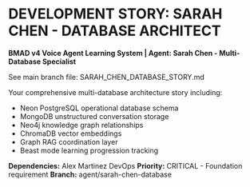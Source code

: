 # DEVELOPMENT STORY: SARAH CHEN - DATABASE ARCHITECT
**BMAD v4 Voice Agent Learning System | Agent: Sarah Chen - Multi-Database Specialist**

See main branch file: SARAH_CHEN_DATABASE_STORY.md

Your comprehensive multi-database architecture story including:
- Neon PostgreSQL operational database schema
- MongoDB unstructured conversation storage
- Neo4j knowledge graph relationships
- ChromaDB vector embeddings
- Graph RAG coordination layer
- Beast mode learning progression tracking

**Dependencies:** Alex Martinez DevOps
**Priority:** CRITICAL - Foundation requirement
**Branch:** agent/sarah-chen-database
